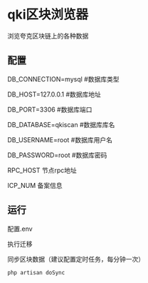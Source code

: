 # qki区块浏览器
浏览夸克区块链上的各种数据

## 配置
DB_CONNECTION=mysql  #数据库类型

DB_HOST=127.0.0.1 #数据库地址

DB_PORT=3306 #数据库端口

DB_DATABASE=qkiscan #数据库库名

DB_USERNAME=root #数据库用户名

DB_PASSWORD=root #数据库密码

RPC_HOST 节点rpc地址

ICP_NUM  备案信息

## 运行
配置.env

执行迁移

同步区块数据（建议配置定时任务，每分钟一次）
```
php artisan doSync
```